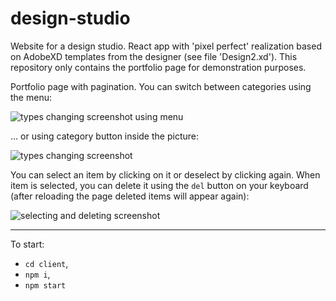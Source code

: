 # design-studio

Website for a design studio.
React app with 'pixel perfect' realization based on AdobeXD templates from the designer (see file 'Design2.xd').
This repository only contains the portfolio page for demonstration purposes.

Portfolio page with pagination. You can switch between categories using the menu:

<img src='./screenshots/menu-types.gif' alt='types changing screenshot using menu'>

... or using category button inside the picture:

<img src='./screenshots/types.gif' alt='types changing screenshot'>

You can select an item by clicking on it or deselect by clicking again. When item is selected, you can delete it using the `del` button on your keyboard (after reloading the page deleted items will appear again):

<img src='./screenshots/select_delete.gif' alt='selecting and deleting screenshot'>


---

To start:
 - `cd client`,
 - `npm i`,
 - `npm start`
